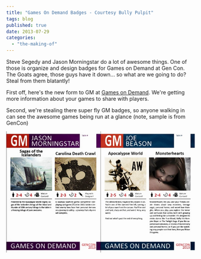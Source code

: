```yaml
---
title: "Games On Demand Badges - Courtesy Bully Pulpit"
tags: blog
published: true
date: 2013-07-29
categories: 
  - "the-making-of"
---
```


Steve Segedy and Jason Morningstar do a lot of awesome things. One of those is organize and design badges for Games on Demand at Gen Con. The Goats agree, those guys have it down... so what are we going to do? Steal from them blatantly!

First off, here's the new form to GM at [Games on Demand](http://www.bigbadcon.com/volunteer/be-a-god/). We're getting more information about your games to share with players.

Second, we're stealing there super fly GM badges, so anyone walking in can see the awesome games being run at a glance (note, sample is from GenCon)

[![god_menu_samples](/images/god_menu_samples.jpg)](/images/god_menu_samples.jpg)
